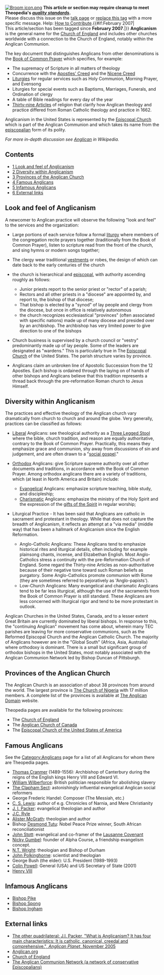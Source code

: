 [![Broom icon.png](images/thumb/9/90/Broom_icon.png/30px-Broom_icon.png.pagespeed.ce.3MDzK_R-j-.png)](http://www.theopedia.com/File:Broom_icon.png)
**This article or section may require cleanup to meet Theopedia's *[quality standards](http://www.theopedia.com/Theopedia:Writing_guide "Theopedia:Writing guide")*.**  
Please discuss this issue on the
[talk page](http://www.theopedia.com/Talk:Anglicanism "Talk:Anglicanism")
or [replace this tag](index.php?title=Anglicanism&action=edit) with
a more specific message. Help:
[How to Contribute](http://www.theopedia.com/Help:How_to_contribute "Help:How to contribute").{{\#if:February
2007|  
This article/section has been tagged since **February 2007**.|}}
**Anglicanism** is the general name for the
[Church of England](Church_of_England "Church of England") and
includes other churches worldwide with a connection to the Church
of England, notably within the Anglican Communion.

The key document that distinguishes Anglicans from other
denominations is the
[Book of Common Prayer](Book_of_Common_Prayer "Book of Common Prayer")
which specifies, for example:

-   The supremacy of Scripture in all matters of theology
-   Concurrence with the
    [Apostles' Creed](Apostles'_Creed "Apostles' Creed") and the
    [Nicene Creed](Nicene_Creed "Nicene Creed")
-   [Liturgies](Liturgy "Liturgy") for regular services such as
    Holy Communion, Morning Prayer, and Evensong
-   Liturgies for special events such as Baptisms, Marriages,
    Funerals, and Ordination of clergy
-   A table of Bible readings for every day of the year
-   [Thirty-nine Articles](Thirty-nine_Articles "Thirty-nine Articles")
    of religion that clarify how Anglican theology and practice
    differed from Roman Catholic theology and practice in 1662.

Anglicanism in the United States is represented by the
[Episcopal Church](Episcopal_Church "Episcopal Church") which is
part of the Anglican Communion and which takes its name from the
[episcopalian](Episcopalian "Episcopalian") form of its polity.

*For more in-depth discussion see [Anglican](http://en.wikipedia.org/wiki/Anglican) in Wikipedia.*


## Contents

-   [1 Look and feel of Anglicanism](#Look_and_feel_of_Anglicanism)
-   [2 Diversity within Anglicanism](#Diversity_within_Anglicanism)
-   [3 Provinces of the Anglican Church](#Provinces_of_the_Anglican_Church)
-   [4 Famous Anglicans](#Famous_Anglicans)
-   [5 Infamous Anglicans](#Infamous_Anglicans)
-   [6 External links](#External_links)

## Look and feel of Anglicanism

A newcomer to Anglican practice will observe the following "look
and feel" to the services and the organization:

-   Large portions of each service follow a formal
    [liturgy](Liturgy "Liturgy") where members of the congregation
    recite prayers together (traditionally from the Book of Common
    Prayer), listen to scripture read from the front of the church, and
    sing hymns or modern songs together;
-   The clergy wear traditional
    [vestments](http://www.kencollins.com/glossary/vestments.htm) or
    robes, the design of which can date back to the early centuries of
    the church
-   the church is hierarchical and
    [episcopal](Episcopal_(polity) "Episcopal (polity)"), with
    authority ascending roughly as follows:
    -   Junior priests report to the senior priest or "rector" of a
        parish;
    -   Rectors and all other priests in a "diocese" are appointed by,
        and report to, the bishop of that diocese;
    -   That bishop is elected by a "synod" of lay people and clergy
        from the diocese, but once in office is relatively autonomous
    -   the church recognizes ecclesiastical "provinces" (often
        associated with specific nations) made up of many diocese and
        presided over by an archbishop. The archbishop has very limited
        power to give direction to one of the bishops

-   Church business is supervised by a church council or "vestry"
    predominantly made up of lay people. Some of the leaders are
    designated as "wardens." This is particularly true in The
    [Episcopal Church](Episcopal_Church "Episcopal Church") of the
    United States. The parish structure varies by province.

-   Anglicans claim an unbroken line of Apostolic Succession from
    the 12 Apostles. Each bishop is ordained through the laying on of
    hands of other bishops and Anglicans believe that this tradition
    represents a thread back through the pre-reformation Roman church
    to Jesus Himself.

## Diversity within Anglicanism

The practices and effective theology of the Anglican church vary
dramatically from church to church and around the globe. Very
generally, practices can be classified as follows:

-   [Liberal](Liberalism "Liberalism") Anglicans: see theological
    authority as a
    [Three Legged Stool](http://www.episcopalian.org/pbs1928/Articles/Hooker's%20stool.htm)
    where the bible, church tradition, and reason are equally
    authoritative, contrary to the Book of Common Prayer. Practically,
    this means they emphasize grace and communion, shy away from
    discussions of sin and judgement, and are often drawn to a
    "[social gospel](Social_Gospel "Social Gospel")."
-   [Orthodox](Orthodox "Orthodox") Anglicans: give Scripture
    supreme authority over all other documents and traditions, in
    accordance with the Book of Common Prayer. Among orthodox anglicans
    there are a variety of traditions, which (at least in North America
    and Britain) include:
    -   [Evangelical](Evangelical "Evangelical") Anglicans: emphasize
        scripture teaching, bible study, and discipleship;
    -   [Charismatic](Charismatic "Charismatic") Anglicans: emphasize
        the ministry of the Holy Spirit and the expression of the
        [gifts of the Spirit](Gifts_of_the_Spirit "Gifts of the Spirit") in
        regular worship;


-   Liturgical Practice - It has been said that Anglicans are
    catholic in sacrament and protestant in theology. While that does
    not capture the breadth of Anglicanism, it reflects an attempt at a
    "via media" (middle way) that has been a hallmark of Anglicanism
    since the English Reformation.
    -   Anglo-Catholic Anglicans: These Anglicans tend to emphasize
        historical rites and liturgical details, often including for
        example plainsong chants, incense, and Elizabethan English. Most
        Anglo-Catholics stress a continuity with the pre-Reformation Church
        of England. Some regard the Thirty-nine Articles as
        non-authoritative because of their negative tone toward such Roman
        beliefs as purgatory. Some Anglo-Catholics promote communion with
        Rome (they are sometimes referred to pejoratively as
        'Anglo-papists').
    -   Low-Church Anglicans: Many evangelical and charismatic
        Anglicans tend to be far less liturgical, although the use of the
        sacraments from the Book of Common Prayer is still standard. These
        Anglicans are less concerned with liturgical rigor and tend to be
        more protestant in outlook.


Anglican Churches in the United States, Canada, and to a lesser
extent Great Britain are currently dominated by liberal bishops. In
response to this, the "continuing Anglican" movement has come
about, wherein many TEC parishes are leaving for more conservative
communions, such as the Reformed Episcopal Church and the Anglican
Catholic Church. The majority of Anglicans however are in the
"Global South" (Africa, Asia, Australia) where orthodoxy is
dominant. There is a small but significant group of orthodox
bishops in the United States, most notably associated with the
Anglican Communion Network led by Bishop Duncan of Pittsburgh.

## Provinces of the Anglican Church

The Anglican Church is an association of about 38 provinces from
around the world. The largest province is
[The Church of Nigeria](http://www.anglican-nig.org/home.htm) with
17 million members. A complete list of the provinces is available
at
[The Anglican Domain](http://www.anglican.org/official/NationalChurches.html)
website.

Theopedia pages are available for the following provinces:

-   The [Church of England](Church_of_England "Church of England")
-   The
    [Anglican Church of Canada](Anglican_Church_of_Canada "Anglican Church of Canada")
-   The
    [Episcopal Church of the United States of America](Episcopal_Church "Episcopal Church")

## Famous Anglicans

See the
[Category:Anglicans](http://www.theopedia.com/Category:Anglicans "Category:Anglicans")
page for a list of all Anglicans for whom there are Theopedia
pages.

-   [Thomas Cranmer](Thomas_Cranmer "Thomas Cranmer") (1489-1556):
    Archbishop of Canterbury during the reigns of the English kings
    Henry VIII and Edward VI.
-   [William Wilberforce](http://www.historyhome.co.uk/peel/religion/relig3.htm):
    British politician responsible for abolishing slavery
-   [The Clapham Sect](http://www.historyhome.co.uk/peel/religion/relig3.htm):
    astonishingly influential evangelical Anglican social reformers
-   George Frederic Handel: Composer (The Messiah, etc.)
-   [C. S. Lewis](C._S._Lewis "C. S. Lewis"): author of e.g.
    Chronicles of Narnia, and Mere Christianity
-   [J. I. Packer](J._I._Packer "J. I. Packer"): evangelical
    theologian and author
-   [J.C. Ryle](John_Charles_Ryle)
-   [Alister McGrath](Alister_McGrath "Alister McGrath"):
    theologian and author
-   Bishop
    [Desmond Tutu](http://nobelprize.org/nobel_prizes/peace/laureates/1984/tutu-bio.html):
    Nobel Peace Prize winner, South African reconciliationist
-   [John Stott](John_Stott "John Stott"): evangelical and
    co-framer of the
    [Lausanne Covenant](Lausanne_Covenant "Lausanne Covenant")
-   [Nicky Gumbel](Nicky_Gumbel "Nicky Gumbel"): founder of Alpha
    Course, a friendship evangelism concept.
-   [N.T. Wright](N.T._Wright "N.T. Wright"): theologian and Bishop
    of Durham
-   [John Polkinghorne](John_Polkinghorne "John Polkinghorne"):
    scientist and theologian
-   George Bush (the elder): U.S. President (1989-1993)
-   [Colin Powell](http://www.whitehouse.gov/government/powell-bio.html):
    General (USA) and US Secretary of State (2001)
-   [Henry VIII](http://www.royal.gov.uk/output/Page19.asp)

## Infamous Anglicans

-   [Bishop Pike](http://www.gracecathedral.org/enrichment/crypt/cry_20011114.shtml)
-   [Bishop Spong](http://www.christian-apologetics.org/html/Whats_wrong_Spong.htm)
-   [Bishop Ingham](http://www.anglicanlibrary.org/blogstuff/docs/quantumu.pdf)

## External links

-   [The other quadrilateral: J.I. Packer, "What is Anglicanism? It has four main characteristics: It is catholic, canonical, creedal and comprehensive.", *Anglican Planet*, November 2005](http://www.anglicanplanet.net/TAPEdible0511a.html)
-   [Anglican.org](http://www.anglican.org/)
-   [Church of England](http://www.cofe.anglican.org/links/)
-   [The Anglican Communion Network (a network of conservative Episcopalians)](http://www.acn-us.org/)



